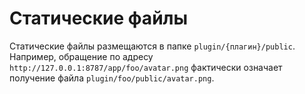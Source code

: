 # Статические файлы
Статические файлы размещаются в папке `plugin/{плагин}/public`.
Например, обращение по адресу `http://127.0.0.1:8787/app/foo/avatar.png` фактически означает получение файла `plugin/foo/public/avatar.png`.
